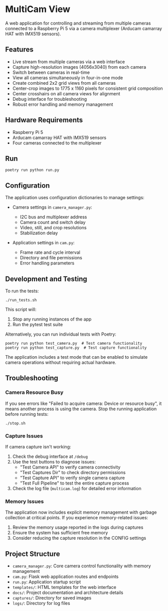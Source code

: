 # MultiCam View

A web application for controlling and streaming from multiple cameras connected to a Raspberry Pi 5 via a camera multiplexer (Arducam camarray HAT with IMX519 sensors).

## Features

- Live stream from multiple cameras via a web interface
- Capture high-resolution images (4056x3040) from each camera
- Switch between cameras in real-time
- View all cameras simultaneously in four-in-one mode
- Create combined 2x2 grid views from all cameras
- Center-crop images to 1775 x 1160 pixels for consistent grid composition
- Center crosshairs on all camera views for alignment
- Debug interface for troubleshooting
- Robust error handling and memory management

## Hardware Requirements

- Raspberry Pi 5
- Arducam camarray HAT with IMX519 sensors
- Four cameras connected to the multiplexer

## Run

```
poetry run python run.py
```

## Configuration

The application uses configuration dictionaries to manage settings:

- Camera settings in `camera_manager.py`:
  - I2C bus and multiplexer address
  - Camera count and switch delay
  - Video, still, and crop resolutions
  - Stabilization delay

- Application settings in `cam.py`:
  - Frame rate and cycle interval
  - Directory and file permissions
  - Error handling parameters

## Development and Testing

To run the tests:

```
./run_tests.sh
```

This script will:
1. Stop any running instances of the app
2. Run the pytest test suite

Alternatively, you can run individual tests with Poetry:

```
poetry run python test_camera.py  # Test camera functionality
poetry run python test_capture.py  # Test capture functionality
```

The application includes a test mode that can be enabled to simulate camera operations without requiring actual hardware.

## Troubleshooting

### Camera Resource Busy

If you see errors like "Failed to acquire camera: Device or resource busy", it means another process is using the camera. Stop the running application before running tests:

```
./stop.sh
```

### Capture Issues

If camera capture isn't working:

1. Check the debug interface at `/debug`
2. Use the test buttons to diagnose issues:
   - "Test Camera API" to verify camera connectivity
   - "Test Captures Dir" to check directory permissions
   - "Test Capture API" to verify single camera capture
   - "Test Full Pipeline" to test the entire capture process
3. Check the log file (`multicam.log`) for detailed error information

### Memory Issues

The application now includes explicit memory management with garbage collection at critical points. If you experience memory-related issues:

1. Review the memory usage reported in the logs during captures
2. Ensure the system has sufficient free memory
3. Consider reducing the capture resolution in the CONFIG settings

## Project Structure

- `camera_manager.py`: Core camera control functionality with memory management
- `cam.py`: Flask web application routes and endpoints
- `run.py`: Application startup script
- `templates/`: HTML templates for the web interface
- `docs/`: Project documentation and architecture details
- `captures/`: Directory for saved images
- `logs/`: Directory for log files